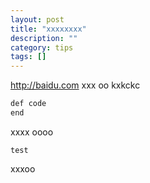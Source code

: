 ```yaml
---
layout: post 
title: "xxxxxxxx"
description: ""
category: tips 
tags: []
---
```


http://baidu.com
xxx
oo
kxkckc

```c
def code
end
```
xxxx
oooo

```
test
```
xxxoo
